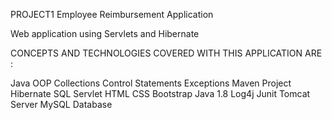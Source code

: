 PROJECT1
Employee Reimbursement Application

Web application using Servlets and Hibernate

CONCEPTS AND TECHNOLOGIES COVERED WITH THIS APPLICATION ARE :

Java OOP
Collections
Control Statements
Exceptions
Maven Project
Hibernate
SQL
Servlet
HTML
CSS
Bootstrap
Java 1.8
Log4j
Junit
Tomcat Server
MySQL Database
